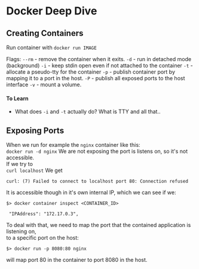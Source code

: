 
# Docker Deep Dive


## Creating Containers

Run container with `docker run IMAGE`

Flags:
`--rm` - remove the container when it exits.
`-d` - run in detached mode (background)
`-i` - keep stdin open even if not attached to the container
`-t` - allocate a pseudo-tty for the container
`-p` - publish container port by mapping it to a port in the host. 
`-P` - publish all exposed ports to the host interface
`-v` - mount a volume.


#### To Learn
- What does `-i` and `-t` actually do? What is TTY and all that..


## Exposing Ports

When we run for example the `nginx` container like this: <br>
`docker run -d nginx`
We are not exposing the port is listens on, so it's not accessible. <br>
If we try to <br>
`curl localhost`
We get <br>
```
curl: (7) Failed to connect to localhost port 80: Connection refused
```

It is accessible though in it's own internal IP, which we can see if we: <br>
```
$> docker container inspect <CONTAINER_ID>

 "IPAddress": "172.17.0.3",
```

To deal with that, we need to map the port that the contained application is listening on, <br>
to a specific port on the host: <br>

```
$> docker run -p 8080:80 nginx
```

will map port 80 in the container to port 8080 in the host.
